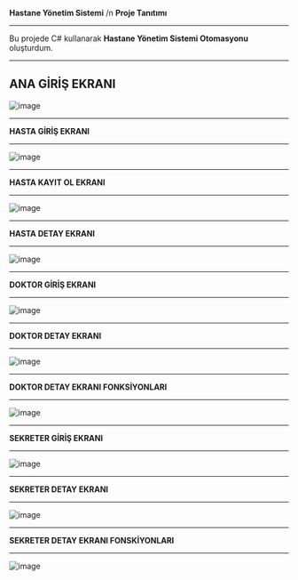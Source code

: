 **Hastane Yönetim Sistemi**
/n **Proje Tanıtımı**

------------------------------------------------

Bu projede C# kullanarak **Hastane Yönetim Sistemi Otomasyonu** oluşturdum. 

------------------------------------------------

**ANA GİRİŞ EKRANI**
------------------------------------------------

![image](https://github.com/mustafaarslanyazilim/Hastane_Yonet/assets/158520799/88ff28ab-509c-4c46-8c73-bdf981a26065)

------------------------------------------------

**HASTA GİRİŞ EKRANI**

------------------------------------------------

![image](https://github.com/mustafaarslanyazilim/Hastane_Yonet/assets/158520799/680f1192-71b2-4d90-9cb1-ddac5cc15e51)

------------------------------------------------

**HASTA KAYIT OL EKRANI**

------------------------------------------------

![image](https://github.com/mustafaarslanyazilim/Hastane_Yonet/assets/158520799/31768361-390d-4b05-9a34-2800288670f0)

------------------------------------------------

**HASTA DETAY EKRANI**

------------------------------------------------

![image](https://github.com/mustafaarslanyazilim/Hastane_Yonet/assets/158520799/9648f1ad-334c-4ea3-813a-f86a141b582e)

------------------------------------------------

**DOKTOR GİRİŞ EKRANI**

------------------------------------------------

![image](https://github.com/mustafaarslanyazilim/Hastane_Yonet/assets/158520799/0a924fe3-0821-4b35-88c2-808ba8b4480e)

------------------------------------------------

**DOKTOR DETAY EKRANI**

------------------------------------------------

![image](https://github.com/mustafaarslanyazilim/Hastane_Yonet/assets/158520799/2863a634-3593-4d1a-ad57-3713f0e81985)

------------------------------------------------

**DOKTOR DETAY EKRANI FONKSİYONLARI**

------------------------------------------------

![image](https://github.com/mustafaarslanyazilim/Hastane_Yonet/assets/158520799/8accdb65-ccbe-47fc-9994-5a11dbd4dcca)


------------------------------------------------

**SEKRETER GİRİŞ EKRANI**

------------------------------------------------

![image](https://github.com/mustafaarslanyazilim/Hastane_Yonet/assets/158520799/aef2080d-78f1-4aa7-80bd-0aeba8c3b451)

------------------------------------------------
**SEKRETER DETAY EKRANI**

------------------------------------------------

![image](https://github.com/mustafaarslanyazilim/Hastane_Yonet/assets/158520799/d6e034d0-522e-413a-99d6-30286e33d9a2)

------------------------------------------------
**SEKRETER DETAY EKRANI FONSKİYONLARI**

------------------------------------------------

![image](https://github.com/mustafaarslanyazilim/Hastane_Yonet/assets/158520799/5046b8ce-14d1-4e80-869c-268596c7827f)
